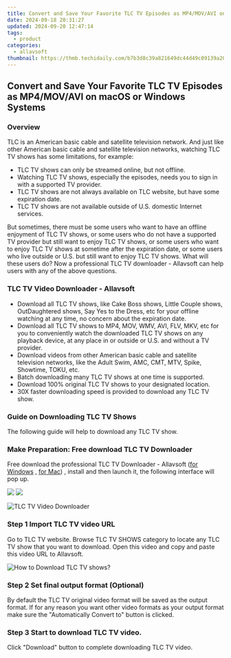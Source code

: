 ```yaml
---
title: Convert and Save Your Favorite TLC TV Episodes as MP4/MOV/AVI on macOS or Windows Systems
date: 2024-09-18 20:31:27
updated: 2024-09-20 12:47:14
tags:
  - product
categories:
  - allavsoft
thumbnail: https://thmb.techidaily.com/b7b3d8c39a821649dc44d49c09139a20a97e41dfca3f0d118aeffb822a7ad834.jpg
---
```


## Convert and Save Your Favorite TLC TV Episodes as MP4/MOV/AVI on macOS or Windows Systems

### Overview

TLC is an American basic cable and satellite television network. And just like other American basic cable and satellite television networks, watching TLC TV shows has some limitations, for example:

* TLC TV shows can only be streamed online, but not offline.
* Watching TLC TV shows, especially the episodes, needs you to sign in with a supported TV provider.
* TLC TV shows are not always available on TLC website, but have some expiration date.
* TLC TV shows are not available outside of U.S. domestic Internet services.

But sometimes, there must be some users who want to have an offline enjoyment of TLC TV shows, or some users who do not have a supported TV provider but still want to enjoy TLC TV shows, or some users who want to enjoy TLC TV shows at sometime after the expiration date, or some users who live outside or U.S. but still want to enjoy TLC TV shows. What will these users do? Now a professional TLC TV downloader - Allavsoft can help users with any of the above questions.

### TLC TV Video Downloader - Allavsoft

* Download all TLC TV shows, like Cake Boss shows, Little Couple shows, OutDaughtered shows, Say Yes to the Dress, etc for your offline watching at any time, no concern about the expiration date.
* Download all TLC TV shows to MP4, MOV, WMV, AVI, FLV, MKV, etc for you to conveniently watch the downloaded TLC TV shows on any playback device, at any place in or outside or U.S. and without a TV provider.
* Download videos from other American basic cable and satellite television networks, like the Adult Swim, AMC, CMT, MTV, Spike, Showtime, TOKU, etc.
* Batch downloading many TLC TV shows at one time is supported.
* Download 100% original TLC TV shows to your designated location.
* 30X faster downloading speed is provided to download any TLC TV show.

### Guide on Downloading TLC TV Shows

The following guide will help to download any TLC TV show.

### Make Preparation: Free download TLC TV Downloader

Free download the professional TLC TV Downloader - Allavsoft ([for Windows](https://tools.techidaily.com/allavsoft/products/) , [for Mac](https://tools.techidaily.com/allavsoft/products/)) , install and then launch it, the following interface will pop up.

[![](https://www.allavsoft.com/how-to/../images/how-to/free-download-win.jpg)](https://tools.techidaily.com/allavsoft/products/) [![](https://www.allavsoft.com/how-to/../images/how-to/free-download-mac.jpg)](https://tools.techidaily.com/allavsoft/products/)

![TLC TV Video Downloader](https://www.allavsoft.com/how-to/../images/allavsoft/screen-shot-600.jpg)

### Step 1 Import TLC TV video URL

Go to TLC TV website. Browse TLC TV SHOWS category to locate any TLC TV show that you want to download. Open this video and copy and paste this video URL to Allavsoft.

![How to Download TLC TV shows?](https://www.allavsoft.com/how-to/../images/how-to/download-rtmp-video/download-rtmp-video.jpg)

### Step 2 Set final output format (Optional)

By default the TLC TV original video format will be saved as the output format. If for any reason you want other video formats as your output format make sure the "Automatically Convert to" button is clicked.

### Step 3 Start to download TLC TV video.

Click "Download" button to complete downloading TLC TV video.

<ins class="adsbygoogle"
     style="display:block"
     data-ad-format="autorelaxed"
     data-ad-client="ca-pub-7571918770474297"
     data-ad-slot="1223367746"></ins>



<ins class="adsbygoogle"
     style="display:block"
     data-ad-client="ca-pub-7571918770474297"
     data-ad-slot="8358498916"
     data-ad-format="auto"
     data-full-width-responsive="true"></ins>
